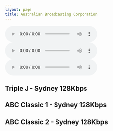 ```yaml
---
layout: page
title: Australian Broadcasting Corporation
---
```




<script src="[path/to/hls.js](https://cdn.jsdelivr.net/npm/hls.js@1)"></script> <!-- Include the HLS.js library -->


<audio id="audioPlayer1" controls></audio> <!-- Create the first audio player -->
<audio id="audioPlayer2" controls></audio> <!-- Create the second audio player -->
<audio id="audioPlayer3" controls></audio> <!-- Create the third audio player -->
<!-- Add more audio players as needed -->

## Triple J - Sydney 128Kbps


  <script>
    if (Hls.isSupported()) {
      var audio1 = document.getElementById('audioPlayer1');
            // Initialize more audio variables as needed

      var hls1 = new Hls();
      // Initialize more Hls instances as needed

      hls1.loadSource('https://mediaserviceslive.akamaized.net/hls/live/2038308/triplejnsw/masterhq.m3u8'); // Provide the path to the first .m3u8 file
      hls1.attachMedia(audio1);
    }
  </script>

## ABC Classic 1 - Sydney 128Kbps


  <script>
    if (Hls.isSupported()) {
      var audio2 = document.getElementById('audioPlayer2');
      // Initialize more audio variables as needed

      var hls2 = new Hls();
      // Initialize more Hls instances as needed

      hls2.loadSource('https://mediaserviceslive.akamaized.net/hls/live/2038316/classicfmnsw/masterhq.m3u8'); // Provide the path to the second .m3u8 file
      hls2.attachMedia(audio2);
    }
  </script>


## ABC Classic 2 - Sydney 128Kbps


  <script>
    if (Hls.isSupported()) {
      var audio2 = document.getElementById('audioPlayer2');
      // Initialize more audio variables as needed

      var hls2 = new Hls();
      // Initialize more Hls instances as needed

      hls2.loadSource('https://mediaserviceslive.akamaized.net/hls/live/2038317/classic2/masterhq.m3u8'); // Provide the path to the second .m3u8 file
      hls2.attachMedia(audio2);
    }
  </script>



